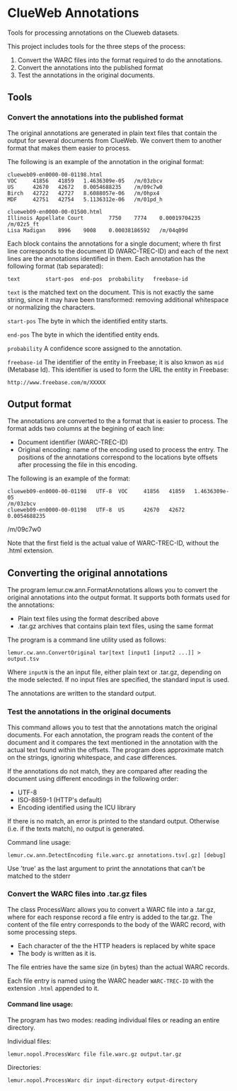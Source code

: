 
ClueWeb Annotations
===================

Tools for processing annotations on the Clueweb datasets. 

This project includes tools for the three steps of the process:

1. Convert the WARC files into the format required to do the annotations.
2. Convert the annotations into the published format
3. Test the annotations in the original documents.

## Tools

### Convert the annotations into the published format

The original annotations are generated in plain text files that contain the 
output for several documents from ClueWeb. We convert them to another format 
that makes them easier to process. 

The following is an example of the annotation in the original format:

    clueweb09-en0000-00-01198.html
    VOC     41856   41859   1.4636309e-05   /m/03zbcv
    US      42670   42672   0.0054688235    /m/09c7w0
    Birch   42722   42727   8.6088057e-06   /m/0hpx4
    MDF     42751   42754   5.1136312e-06   /m/01pd_h

    clueweb09-en0000-00-01500.html
    Illinois Appellate Court        7750    7774    0.00019704235   /m/02z5_ft
    Lisa Madigan    8996    9008    0.00038186592   /m/04q09d

Each block contains the annotations for a single document; where th first line 
corresponds to the document ID (WARC-TREC-ID) and each of the next lines are 
the annotations identified in them. Each annotation has the following format 
(tab separated):

    text        start-pos  end-pos  probability   freebase-id

`text` is the matched text on the document. This is not exactly the same 
string, since it may have been transformed: removing additional whitespace or 
normalizing the characters.

`start-pos` The byte in which the identified entity starts.

`end-pos` The byte in which the identified entity ends.

`probability` A confidence score assigned to the annotation.

`freebase-id` The identifier of the entity in Freebase; it is also knwon as 
`mid` (Metabase Id). This identifier is used to form the URL the entity in 
Freebase:

    http://www.freebase.com/m/XXXXX


## Output format

The annotations are converted to the a format that is easier to process. The 
format adds two columns at the begining of each line:

* Document identifier (WARC-TREC-ID)
* Original encoding: name of the encoding used to process the entry. The
  positions of the annotations correspond to the locations byte offsets
  after processing the file in this encoding.

The following is an example of the format:

    clueweb09-en0000-00-01198   UTF-8  VOC     41856   41859   1.4636309e-05   
    /m/03zbcv
    clueweb09-en0000-00-01198   UTF-8  US      42670   42672   0.0054688235    
/m/09c7w0


Note that the first field is the actual value of WARC-TREC-ID, without the 
.html extension.

## Converting the original annotations

The program lemur.cw.ann.FormatAnnotations allows you to convert the original 
annotations into the output format. It supports both formats used for the 
annotations:

* Plain text files using the format described above
* .tar.gz archives that contains plain text files, using the same format

The program is a command line utility used as follows:

    lemur.cw.ann.ConvertOriginal tar|text [input1 [input2 ...]] > output.tsv
    
Where `inputN` is the an input file, either plain text or .tar.gz, depending on 
the mode selected. If no input files are specified, the standard input is 
used.

The annotations are written to the standard output.

### Test the annotations in the original documents

This command allows you to test that the annotations match the original 
documents. For each annotation, the program reads the content of the document
and it compares the text mentioned in the annotation with the actual text found
within the offsets. The program does approximate match on the strings, ignoring 
whitespace, and case differences.

If the annotations do not match, they are compared after reading the document
using different encodings in the following order:

- UTF-8
- ISO-8859-1 (HTTP's default)
- Encoding identified using the ICU library

If there is no match, an error is printed to the standard output. Otherwise
(i.e. if the texts match), no output is generated.

Command line usage:

    lemur.cw.ann.DetectEncoding file.warc.gz annotations.tsv[.gz] [debug]

Use 'true' as the last argument to print the annotations that can't be matched to the stderr


### Convert the WARC files into .tar.gz files

The class ProcessWarc allows you to convert a WARC file into a .tar.gz, where
for each response record a file entry is added to the tar.gz. The content
of the file entry corresponds to the body of the WARC record, with some 
processing steps.

- Each character of the the HTTP headers is replaced by white space    
- The body is written as it is. 

The file entries have the same size (in bytes) than the actual WARC records. 

Each file entry is named using the WARC header `WARC-TREC-ID` with the
extension `.html` appended to it.

#### Command line usage:

The program has two modes: reading individual files or reading an entire 
directory.

Individual files:

    lemur.nopol.ProcessWarc file file.warc.gz output.tar.gz

Directories:

    lemur.nopol.ProcessWarc dir input-directory output-directory





